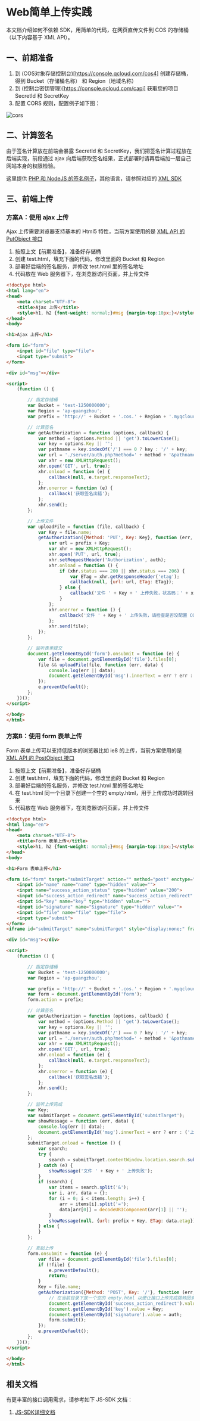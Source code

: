# Web简单上传实践

本文档介绍如何不依赖 SDK，用简单的代码，在网页直传文件到 COS 的存储桶（以下内容基于 XML API）。

## 一、前期准备

1. 到 (COS对象存储控制台)[https://console.qcloud.com/cos4] 创建存储桶，得到 Bucket（存储桶名称） 和 Region（地域名称）
2. 到 (控制台密钥管理)[https://console.qcloud.com/capi] 获取您的项目 SecretId 和 SecretKey
3. 配置 CORS 规则，配置例子如下图：

![cors](cors.png)

## 二、计算签名

由于签名计算放在前端会暴露 SecretId 和 SecretKey，我们把签名计算过程放在后端实现，前段通过 ajax 向后端获取签名结果，正式部署时请再后端加一层自己网站本身的权限检验。

这里提供 [PHP 和 NodeJS 的签名例子](https://github.com/tencentyun/cos-js-sdk-v5/blob/master/server/)，其他语言，请参照对应的 [XML SDK](https://cloud.tencent.com/document/product/436/6474)

## 三、前端上传

### 方案A：使用 ajax 上传

Ajax 上传需要浏览器支持基本的 Html5 特性，当前方案使用的是 [XML API 的 PutObject 接口](https://cloud.tencent.com/document/product/436/7749)

1. 按照上文【前期准备】，准备好存储桶
2. 创建 test.html，填充下面的代码，修改里面的 Bucket 和 Region
3. 部署好后端的签名服务，并修改 test.html 里的签名地址
4. 代码放在 Web 服务器下，在浏览器访问页面，并上传文件

```html
<!doctype html>
<html lang="en">
<head>
    <meta charset="UTF-8">
    <title>Ajax 上传</title>
    <style>h1, h2 {font-weight: normal;}#msg {margin-top:10px;}</style>
</head>
<body>

<h1>Ajax 上传</h1>

<form id="form">
    <input id="file" type="file">
    <input type="submit">
</form>

<div id="msg"></div>

<script>
    (function () {

        // 指定存储桶
        var Bucket = 'test-1250000000';
        var Region = 'ap-guangzhou';
        var prefix = 'http://' + Bucket + '.cos.' + Region + '.myqcloud.com/';

        // 计算签名
        var getAuthorization = function (options, callback) {
            var method = (options.Method || 'get').toLowerCase();
            var key = options.Key || '';
            var pathname = key.indexOf('/') === 0 ? key : '/' + key;
            var url = './server/auth.php?method=' + method + '&pathname=' + encodeURIComponent(pathname);
            var xhr = new XMLHttpRequest();
            xhr.open('GET', url, true);
            xhr.onload = function (e) {
                callback(null, e.target.responseText);
            };
            xhr.onerror = function (e) {
                callback('获取签名出错');
            };
            xhr.send();
        };

        // 上传文件
        var uploadFile = function (file, callback) {
            var Key = file.name;
            getAuthorization({Method: 'PUT', Key: Key}, function (err, auth) {
                var url = prefix + Key;
                var xhr = new XMLHttpRequest();
                xhr.open('PUT', url, true);
                xhr.setRequestHeader('Authorization', auth);
                xhr.onload = function () {
                    if (xhr.status === 200 || xhr.status === 206) {
                        var ETag = xhr.getResponseHeader('etag');
                        callback(null, {url: url, ETag: ETag});
                    } else {
                        callback('文件 ' + Key + ' 上传失败，状态码：' + xhr.status);
                    }
                };
                xhr.onerror = function () {
                    callback('文件 ' + Key + ' 上传失败，请检查是否没配置 CORS 跨域规则');
                };
                xhr.send(file);
            });
        };

        // 监听表单提交
        document.getElementById('form').onsubmit = function (e) {
            var file = document.getElementById('file').files[0];
            file && uploadFile(file, function (err, data) {
                console.log(err || data);
                document.getElementById('msg').innerText = err ? err : ('上传成功，ETag=' + data.ETag);
            });
            e.preventDefault();
        };
    })();
</script>

</body>
</html>
```

### 方案B：使用 form 表单上传

Form 表单上传可以支持低版本的浏览器比如 ie8 的上传，当前方案使用的是 [XML API 的 PostObject 接口](https://cloud.tencent.com/document/product/436/7751)

1. 按照上文【前期准备】，准备好存储桶
2. 创建 test.html，填充下面的代码，修改里面的 Bucket 和 Region
3. 部署好后端的签名服务，并修改 test.html 里的签名地址
3. 在 test.html 同一个目录下创建一个空的 empty.html，用于上传成功时跳转回来
4. 代码放在 Web 服务器下，在浏览器访问页面，并上传文件

```html
<!doctype html>
<html lang="en">
<head>
    <meta charset="UTF-8">
    <title>Form 表单上传</title>
    <style>h1, h2 {font-weight: normal;}#msg {margin-top:10px;}</style>
</head>
<body>

<h1>Form 表单上传</h1>

<form id="form" target="submitTarget" action="" method="post" enctype="multipart/form-data" accept="*/*">
    <input id="name" name="name" type="hidden" value="">
    <input name="success_action_status" type="hidden" value="200">
    <input id="success_action_redirect" name="success_action_redirect" type="hidden" value="">
    <input id="key" name="key" type="hidden" value="">
    <input id="signature" name="Signature" type="hidden" value="">
    <input id="file" name="file" type="file">
    <input type="submit">
</form>
<iframe id="submitTarget" name="submitTarget" style="display:none;" frameborder="0"></iframe>

<div id="msg"></div>

<script>
    (function () {

        // 指定存储桶
        var Bucket = 'test-1250000000';
        var Region = 'ap-guangzhou';

        var prefix = 'http://' + Bucket + '.cos.' + Region + '.myqcloud.com/';
        var form = document.getElementById('form');
        form.action = prefix;

        // 计算签名
        var getAuthorization = function (options, callback) {
            var method = (options.Method || 'get').toLowerCase();
            var key = options.Key || '';
            var pathname = key.indexOf('/') === 0 ? key : '/' + key;
            var url = './server/auth.php?method=' + method + '&pathname=' + encodeURIComponent(pathname);
            var xhr = new XMLHttpRequest();
            xhr.open('GET', url, true);
            xhr.onload = function (e) {
                callback(null, e.target.responseText);
            };
            xhr.onerror = function (e) {
                callback('获取签名出错');
            };
            xhr.send();
        };

        // 监听上传完成
        var Key;
        var submitTarget = document.getElementById('submitTarget');
        var showMessage = function (err, data) {
            console.log(err || data);
            document.getElementById('msg').innerText = err ? err : ('上传成功，ETag=' + data.ETag);
        };
        submitTarget.onload = function () {
            var search;
            try {
                search = submitTarget.contentWindow.location.search.substr(1);
            } catch (e) {
                showMessage('文件 ' + Key + ' 上传失败');
            }
            if (search) {
                var items = search.split('&');
                var i, arr, data = {};
                for (i = 0; i < items.length; i++) {
                    arr = items[i].split('=');
                    data[arr[0]] = decodeURIComponent(arr[1] || '');
                }
                showMessage(null, {url: prefix + Key, ETag: data.etag});
            } else {
            }
        };

        // 发起上传
        form.onsubmit = function (e) {
            var file = document.getElementById('file').files[0];
            if (!file) {
                e.preventDefault();
                return;
            }
            Key = file.name;
            getAuthorization({Method: 'POST', Key: '/'}, function (err, auth) {
                // 在当前目录下放一个空的 empty.html 以便让接口上传完成跳转回来
                document.getElementById('success_action_redirect').value = location.href.substr(0, location.href.lastIndexOf('/') + 1) + 'empty.html';
                document.getElementById('key').value = Key;
                document.getElementById('signature').value = auth;
                form.submit();
            });
            e.preventDefault();
        };
    })();
</script>

</body>
</html>
```

## 相关文档

有更丰富的接口调用需求，请参考如下 JS-SDK 文档：
1. [JS-SDK详细文档](https://cloud.tencent.com/document/product/436/8095)